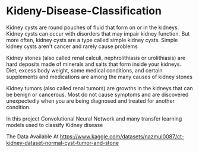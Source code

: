 # Kideny-Disease-Classification

Kidney cysts are round pouches of fluid that form on or in the kidneys. Kidney cysts can occur with disorders that may impair kidney function. But more often, kidney cysts are a type called simple kidney cysts. Simple kidney cysts aren't cancer and rarely cause problems

Kidney stones (also called renal calculi, nephrolithiasis or urolithiasis) are hard deposits made of minerals and salts that form inside your kidneys. Diet, excess body weight, some medical conditions, and certain supplements and medications are among the many causes of kidney stones

Kidney tumors (also called renal tumors) are growths in the kidneys that can be benign or cancerous. Most do not cause symptoms and are discovered unexpectedly when you are being diagnosed and treated for another condition.

In this project Convolutional Neural Network and many transfer learning models used to classify Kidney disease

The Data Available At https://www.kaggle.com/datasets/nazmul0087/ct-kidney-dataset-normal-cyst-tumor-and-stone
